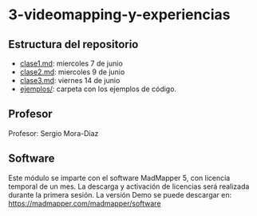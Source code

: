 # 3-videomapping-y-experiencias

## Estructura del repositorio

- [clase1.md](clase1.md): miercoles 7 de junio
- [clase2.md](clase2.md): miercoles 9 de junio
- [clase3.md](clase3.md): viernes 14 de junio
- [ejemplos/](ejemplos/): carpeta con los ejemplos de código.

## Profesor

Profesor: Sergio Mora-Diaz

## Software

Este módulo se imparte con el software MadMapper 5, con licencia temporal de un mes. La descarga y activación de licencias será realizada durante la primera sesión. La versión Demo se puede descargar en: https://madmapper.com/madmapper/software
